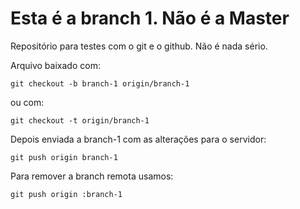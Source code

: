 Esta é a branch 1. Não é a Master
=====

Repositório para testes com o git e o github. Não é nada sério.

Arquivo baixado com:

 `git checkout -b branch-1 origin/branch-1` 

ou com:

`git checkout -t origin/branch-1`


Depois enviada a branch-1 com as alterações para o servidor:

`git push origin branch-1`

Para remover a branch remota usamos:

`git push origin :branch-1`


